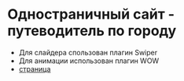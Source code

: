 # Одностраничный сайт - путеводитель по городу

- Для слайдера спользован плагин Swiper
- Для анимации использован плагин WOW 
- [страница](https://dukessa.github.io/guide_to_st_petersburg)
